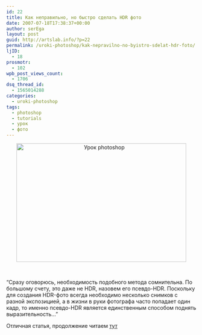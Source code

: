 ```yaml
---
id: 22
title: Как неправильно, но быстро сделать HDR фото
date: 2007-07-18T17:38:37+00:00
author: serEga
layout: post
guid: http://artslab.info/?p=22
permalink: /uroki-photoshop/kak-nepravilno-no-byistro-sdelat-hdr-foto/
ljID:
  - 18
prosmotr:
  - 102
wpb_post_views_count:
  - 1706
dsq_thread_id:
  - 1565014288
categories:
  - uroki-photoshop
tags:
  - photoshop
  - tutorials
  - урок
  - фото
---
```

<p STYLE="text-align: center">
  <img WIDTH="450" HEIGHT="315" BORDER="0" ALT="Урок photoshop" TITLE="Урок photoshop" SRC="http://img354.imageshack.us/img354/1181/hdrsu6.jpg" />
</p>

<p STYLE="text-align: center">
  &nbsp;
</p>

&#8220;Сразу оговорюсь, необходимость подобного метода сомнительна. По большому счету, это даже не HDR, назовем его псевдо-HDR. Поскольку для создания HDR-фото всегда необходимо несколько снимков с разной экспозицией, а в жизни в руки фотографа часто попадает один кадр, то именно псевдо-HDR является единственным способом поднять выразительность&#8230;&#8221;

Отличная статья, продолжение читаем <a TARGET="_blank" TITLE="Читать полностью" HREF="http://www.leopart.ru/article_hdri_photo.php">тут</a>